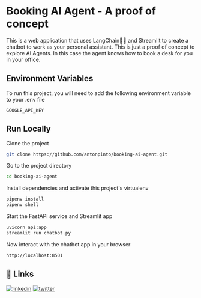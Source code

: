 # Booking AI Agent - A proof of concept

This is a web application that uses LangChain🦜🔗 and Streamlit to create a chatbot to work as your personal assistant.
This is just a proof of concept to explore AI Agents. In this case the agent knows how to book a desk for you in your
office.

## Environment Variables

To run this project, you will need to add the following environment variable to your .env file

`GOOGLE_API_KEY`

## Run Locally

Clone the project

```bash
git clone https://github.com/antonpinto/booking-ai-agent.git
```

Go to the project directory

```bash
cd booking-ai-agent
```

Install dependencies and activate this project's virtualenv

```bash
pipenv install
pipenv shell
```

Start the FastAPI service and Streamlit app

```bash
uvicorn api:app
streamlit run chatbot.py
```

Now interact with the chatbot app in your browser

```bash
http://localhost:8501
```

## 🔗 Links

[![linkedin](https://img.shields.io/badge/linkedin-0A66C2?style=for-the-badge&logo=linkedin&logoColor=white)](https://www.linkedin.com/in/antpinto/)
[![twitter](https://img.shields.io/badge/twitter-1DA1F2?style=for-the-badge&logo=twitter&logoColor=white)](https://x.com/antonspinto)
